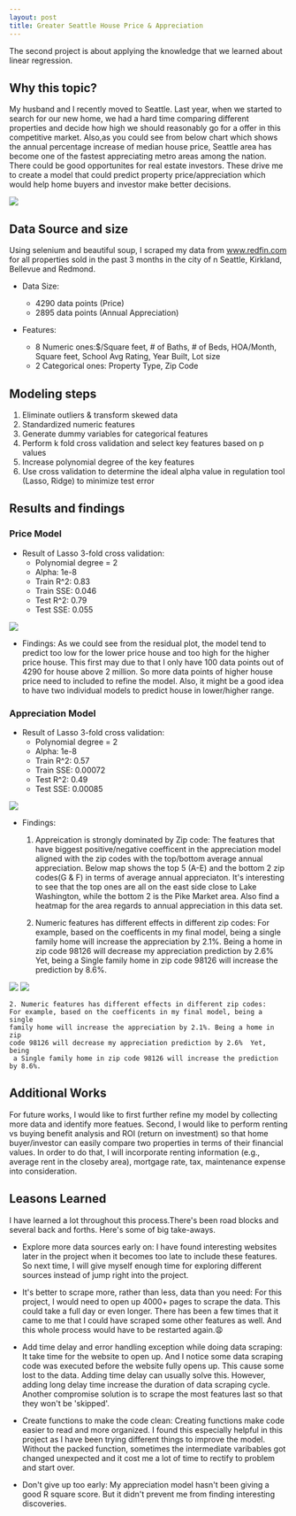 ```yaml
---
layout: post
title: Greater Seattle House Price & Appreciation
---
```

The second project is about applying the knowledge that we learned about linear regression. 

## Why this topic?

My husband and I recently moved to Seattle. Last year, when we started to
search for our new home, we had a hard time comparing different properties and
decide how high we should reasonably go for a offer in this competitive
market. Also,as you could see from below chart which shows the annual
percentage increase of median house price, Seattle area has become one of the
fastest appreciating metro areas among the nation. There could be good
opportunites for real estate investors.  These drive me to create a model that
could predict property price/appreciation which would help home buyers and
investor make better decisions. 

![](/images/Redfin_chart.png?raw=true) 

## Data Source and size

Using selenium and beautiful soup, I scraped my data from www.redfin.com for all properties sold in the past 3
months in the city of n Seattle, Kirkland, Bellevue and Redmond.
   
* Data Size:
   * 4290 data points (Price)
   * 2895 data points (Annual Appreciation)
 
* Features:
   * 8 Numeric ones:$/Square feet, # of Baths,  # of Beds, HOA/Month, Square
     feet, School Avg Rating, Year Built, Lot size   
   * 2 Categorical ones: Property Type,  Zip Code

## Modeling steps

1. Eliminate outliers & transform skewed data
2. Standardized numeric features
3. Generate dummy variables for categorical features
4. Perform k fold cross validation and select key features based on p values
5. Increase polynomial degree of the key features
6. Use cross validation to determine the ideal alpha value in regulation tool
(Lasso, Ridge) to minimize test error

## Results and findings

### Price Model 
* Result of Lasso 3-fold cross validation:
   * Polynomial degree = 2
   * Alpha: 1e-8
   * Train R^2:  0.83
   * Train SSE: 0.046
   * Test R^2:  0.79
   * Test SSE: 0.055

![](/images/Price_Model.png?raw=true)
  
* Findings:
    As we could see from the residual plot, the model tend to predict too low
    for the lower price house and too high for the higher price house. This
first may due to that I only have 100 data points out of 4290 for house above 2
million. So more data points of higher house price need to included to refine the model.
Also, it might be a good idea to have two individual models to predict house in
lower/higher range. 

### Appreciation Model
* Result of Lasso 3-fold cross validation:
    * Polynomial degree = 2 
    * Alpha: 1e-8
    * Train R^2:  0.57
    * Train SSE: 0.00072
    * Test R^2:  0.49
    * Test SSE: 0.00085

![](/images/Appreciation_model.png?raw=true)

* Findings:
    1. Appreication is strongly dominated by Zip code:
      The features that have biggest positive/negative coefficent in the appreciation model aligned with the
zip codes with the top/bottom average annual appreciation. Below map shows the top 5 (A-E) and the bottom 2 zip codes(G & F) in terms of average annual appreciaton.
It's interesting to see that the top ones are all on the east side close to
Lake Washington, while the bottom 2 is the Pike Market area. Also find a
heatmap for the area regards to annual appreciation in this data set.   

    2. Numeric features has different effects in different zip codes:
    For example, based on the coefficents in my final model, being a single 
    family home will increase the appreciation by 2.1%. Being a home in zip 
    code 98126 will decrease my appreciation prediction by 2.6%  Yet, being 
    a Single family home in zip code 98126 will increase the prediction by 8.6%.

![](/images/Top&BottomZip.png?raw=true)
![](/images/heatmap.png?raw=true)

    2. Numeric features has different effects in different zip codes:
    For example, based on the coefficents in my final model, being a single 
    family home will increase the appreciation by 2.1%. Being a home in zip 
    code 98126 will decrease my appreciation prediction by 2.6%  Yet, being
     a Single family home in zip code 98126 will increase the prediction by 8.6%.
    
## Additional Works
For future works, I would like to first further refine my model by collecting
more data and identify more featues. 
Second, I would like to perform renting vs buying benefit analysis and ROI
(return on investment) so that home buyer/investor can easily compare two properties in terms of their financial values. In order to do that, I will incorporate renting information (e.g., average rent in the
closeby area), mortgage rate, tax, maintenance expense into consideration.

## Leasons Learned
I have learned a lot throughout this process.There's been road blocks and
several back and forths. 
Here's some of big take-aways. 
* Explore more data sources early on:
  I have found interesting websites later in the project when it becomes too
late to include these features. So next time, I will give myself enough
time for exploring different sources instead of jump right into the project.      
 
* It's better to scrape more, rather than less, data than you need:
  For this project, I would need to open up 4000+ pages to scrape the data. This could take a full day or even longer. There has been a few times that it came to me that I could have scraped some other features as well. And this whole process would have to be restarted again.:weary: 

* Add time delay and error handling exception while doing data scraping:
  It take time for the website to open up. And I notice some data scraping code
was executed before the website fully opens up. This cause some lost to the
data. Adding time delay can usually solve this. However, adding long delay time
increase the duration of data scraping cycle. Another compromise solution is to
scrape the most features last so that they won't be 'skipped'. 
 
* Create functions to make the code clean:
  Creating functions make code easier to read and more organized. I found this
especially helpful in this project as I have been trying different things to
improve the model. Without the packed function, sometimes the intermediate
varibables got changed unexpected and it cost me a lot of time to rectify to
problem and start over.    

* Don't give up too early:
  My appreciation model hasn't been giving a good R square score. But it didn't
prevent me from finding interesting discoveries.  


